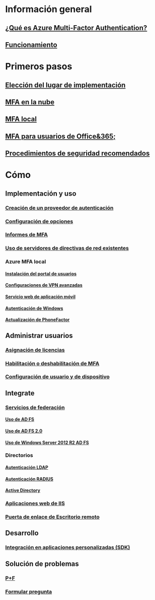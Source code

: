 # Información general
## [¿Qué es Azure Multi-Factor Authentication?](multi-factor-authentication.md)
## [Funcionamiento](multi-factor-authentication-how-it-works.md)

# Primeros pasos
## [Elección del lugar de implementación](multi-factor-authentication-get-started.md)
## [MFA en la nube](multi-factor-authentication-get-started-cloud.md)
## [MFA local](multi-factor-authentication-get-started-server.md)
## [MFA para usuarios de Office&365;](https://support.office.com/article/Set-up-multi-factor-authentication-for-Office-365-users-8f0454b2-f51a-4d9c-bcde-2c48e41621c6)
## [Procedimientos de seguridad recomendados](multi-factor-authentication-security-best-practices.md)

# Cómo
## Implementación y uso
### [Creación de un proveedor de autenticación](multi-factor-authentication-get-started-auth-provider.md)
### [Configuración de opciones](multi-factor-authentication-whats-next.md)
### [Informes de MFA](multi-factor-authentication-manage-reports.md)
### [Uso de servidores de directivas de red existentes](multi-factor-authentication-nps-extension.md)
### Azure MFA local
#### [Instalación del portal de usuarios](multi-factor-authentication-get-started-portal.md)
#### [Configuraciones de VPN avanzadas](multi-factor-authentication-advanced-vpn-configurations.md)
#### [Servicio web de aplicación móvil](multi-factor-authentication-get-started-server-webservice.md)
#### [Autenticación de Windows](multi-factor-authentication-get-started-server-windows.md)
#### [Actualización de PhoneFactor](multi-factor-authentication-get-started-server-upgrade.md)

## Administrar usuarios
### [Asignación de licencias](multi-factor-authentication-get-started-assign-licenses.md)
### [Habilitación o deshabilitación de MFA](multi-factor-authentication-get-started-user-states.md)
### [Configuración de usuario y de dispositivo](multi-factor-authentication-manage-users-and-devices.md)

## Integrate
### [Servicios de federación](multi-factor-authentication-get-started-adfs.md)
#### [Uso de AD FS](multi-factor-authentication-get-started-adfs-cloud.md)
#### [Uso de AD FS 2.0](multi-factor-authentication-get-started-adfs-adfs2.md)
#### [Uso de Windows Server 2012 R2 AD FS](multi-factor-authentication-get-started-adfs-w2k12.md)
### Directorios
#### [Autenticación LDAP](multi-factor-authentication-get-started-server-ldap.md)
#### [Autenticación RADIUS](multi-factor-authentication-get-started-server-radius.md)
#### [Active Directory](multi-factor-authentication-get-started-server-dirint.md)
### [Aplicaciones web de IIS](multi-factor-authentication-get-started-server-iis.md)
### [Puerta de enlace de Escritorio remoto](multi-factor-authentication-get-started-server-rdg.md)

## Desarrollo
### [Integración en aplicaciones personalizadas (SDK)](multi-factor-authentication-sdk.md)

## Solución de problemas
### [P+F](multi-factor-authentication-faq.md)
### [Formular pregunta](https://social.msdn.microsoft.com/Forums/newthread?category=windowsazureplatform&forum=windowsazureactiveauthentication&prof=required)


<!--HONumber=Feb17_HO1-->


